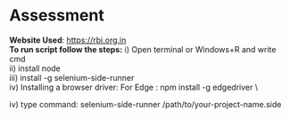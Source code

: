# Assessment

**Website Used**: https://rbi.org.in \
**To run script follow the steps:** i)  Open terminal or Windows+R and write cmd \
ii) install node \
iii) install -g selenium-side-runner \
iv) Installing a browser driver:  For Edge    :  npm install -g edgedriver \

                                  
iv) type command: selenium-side-runner /path/to/your-project-name.side 
                                

